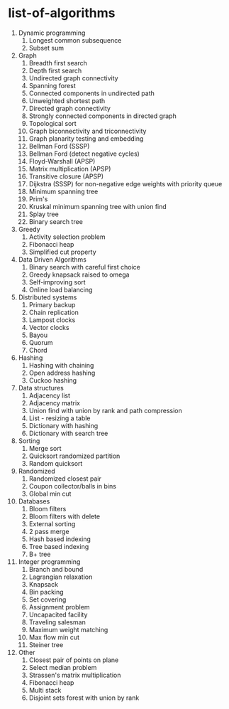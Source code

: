# list-of-algorithms

1. Dynamic programming
   1. Longest common subsequence
   2. Subset sum
2. Graph
   1. Breadth first search
   2. Depth first search
   3. Undirected graph connectivity
   4. Spanning forest
   5. Connected components in undirected path
   6. Unweighted shortest path
   7. Directed graph connectivity
   8. Strongly connected components in directed graph
   9. Topological sort
   10. Graph biconnectivity and triconnectivity
   11. Graph planarity testing and embedding
   12. Bellman Ford (SSSP)
   13. Bellman Ford (detect negative cycles)
   14. Floyd-Warshall (APSP)
   15. Matrix multiplication (APSP)
   16. Transitive closure (APSP)
   17. Dijkstra (SSSP) for non-negative edge weights with priority queue
   18. Minimum spanning tree
   19. Prim's
   20. Kruskal minimum spanning tree with union find
   21. Splay tree
   22. Binary search tree
3. Greedy
   1. Activity selection problem
   2. Fibonacci heap
   3. Simplified cut property
4. Data Driven Algorithms
   1. Binary search with careful first choice
   2. Greedy knapsack raised to omega
   3. Self-improving sort
   4. Online load balancing
5. Distributed systems
   1. Primary backup
   2. Chain replication
   3. Lampost clocks
   4. Vector clocks
   5. Bayou
   6. Quorum
   7. Chord
6. Hashing
   1. Hashing with chaining
   2. Open address hashing
   3. Cuckoo hashing
7. Data structures
   1. Adjacency list
   2. Adjacency matrix
   3. Union find with union by rank and path compression
   4. List - resizing a table
   5. Dictionary with hashing
   6. Dictionary with search tree
8.  Sorting
    1.  Merge sort
    2.  Quicksort randomized partition
    3.  Random quicksort
9. Randomized
    1.  Randomized closest pair
    2.  Coupon collector/balls in bins
    3.  Global min cut
10. Databases
    1.  Bloom filters
    2.  Bloom filters with delete
    3.  External sorting
    4.  2 pass merge
    5.  Hash based indexing
    6.  Tree based indexing
    7.  B+ tree
11. Integer programming
    1.  Branch and bound
    2.  Lagrangian relaxation
    3.  Knapsack
    4.  Bin packing
    5.  Set covering
    6.  Assignment problem
    7.  Uncapacited facility
    8.  Traveling salesman
    9.  Maximum weight matching
    10. Max flow min cut
    11. Steiner tree
12. Other
    1. Closest pair of points on plane
    2. Select median problem
    3. Strassen's matrix multiplication
    4. Fibonacci heap
    5.  Multi stack
    6.  Disjoint sets forest with union by rank